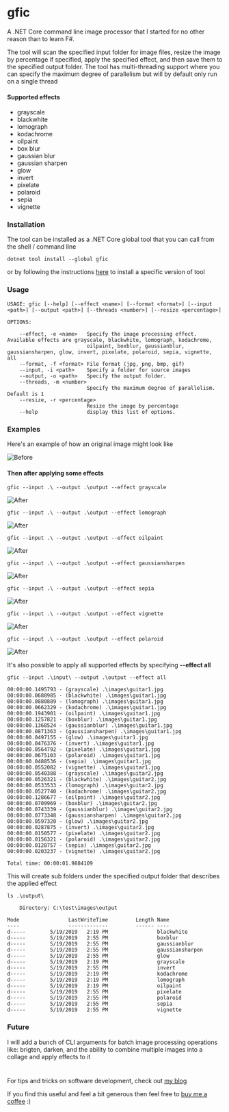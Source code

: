 # gfic
A .NET Core command line image processor that I started for no other reason than to learn F#. 

The tool will scan the specified input folder for image files, resize the image by percentage if specified, apply the specified effect, and then save them to the specified output folder. The tool has multi-threading support where you can specify the maximum degree of parallelism but will by default only run on a single thread

#### Supported effects
- grayscale
- blackwhite
- lomograph
- kodachrome
- oilpaint
- box blur 
- gaussian blur 
- gaussian sharpen 
- glow
- invert
- pixelate
- polaroid
- sepia
- vignette

### Installation
The tool can be installed as a .NET Core global tool that you can call from the shell / command line
```
dotnet tool install --global gfic
```
or by following the instructions [here](https://www.nuget.org/packages/gfic) to install a specific version of tool

### Usage
```
USAGE: gfic [--help] [--effect <name>] [--format <format>] [--input <path>] [--output <path>] [--threads <number>] [--resize <percentage>]

OPTIONS:

    --effect, -e <name>   Specify the image processing effect. Available effects are grayscale, blackwhite, lomograph, kodachrome,
                          oilpaint, boxblur, gaussianblur, gaussiansharpen, glow, invert, pixelate, polaroid, sepia, vignette, all
    --format, -f <format> File format (jpg, png, bmp, gif)
    --input, -i <path>    Specify a folder for source images
    --output, -o <path>   Specify the output folder.
    --threads, -m <number>
                          Specify the maximum degree of parallelism. Default is 1
    --resize, -r <percentage>
                          Resize the image by percentage
    --help                display this list of options.
```

### Examples
Here's an example of how an original image might look like

![Before](https://github.com/christianhelle/gfic/raw/master/images/original/guitar1.jpg)

#### Then after applying some effects

```
gfic --input .\ --output .\output --effect grayscale
```

![After](https://github.com/christianhelle/gfic/raw/master/images/grayscale/guitar1.jpg)


```
gfic --input .\ --output .\output --effect lomograph
```

![After](https://github.com/christianhelle/gfic/raw/master/images/lomograph/guitar1.jpg)


```
gfic --input .\ --output .\output --effect oilpaint
```

![After](https://github.com/christianhelle/gfic/raw/master/images/oilpaint/guitar1.jpg)


```
gfic --input .\ --output .\output --effect gaussiansharpen
```

![After](https://github.com/christianhelle/gfic/raw/master/images/gaussiansharpen/guitar1.jpg)


```
gfic --input .\ --output .\output --effect sepia
```

![After](https://github.com/christianhelle/gfic/raw/master/images/sepia/guitar1.jpg)


```
gfic --input .\ --output .\output --effect vignette
```

![After](https://github.com/christianhelle/gfic/raw/master/images/vignette/guitar1.jpg)


```
gfic --input .\ --output .\output --effect polaroid
```

![After](https://github.com/christianhelle/gfic/raw/master/images/polaroid/guitar1.jpg)


It's also possible to apply all supported effects by specifying **--effect all**

```
gfic --input .\input\ --output .\output --effect all

00:00:00.1495793 - (grayscale) .\images\guitar1.jpg
00:00:00.0688985 - (blackwhite) .\images\guitar1.jpg
00:00:00.0880889 - (lomograph) .\images\guitar1.jpg
00:00:00.0662329 - (kodachrome) .\images\guitar1.jpg
00:00:00.1943901 - (oilpaint) .\images\guitar1.jpg
00:00:00.1257821 - (boxblur) .\images\guitar1.jpg
00:00:00.1368524 - (gaussianblur) .\images\guitar1.jpg
00:00:00.0871363 - (gaussiansharpen) .\images\guitar1.jpg
00:00:00.0497155 - (glow) .\images\guitar1.jpg
00:00:00.0476376 - (invert) .\images\guitar1.jpg
00:00:00.0564792 - (pixelate) .\images\guitar1.jpg
00:00:00.0675103 - (polaroid) .\images\guitar1.jpg
00:00:00.0488536 - (sepia) .\images\guitar1.jpg
00:00:00.0552082 - (vignette) .\images\guitar1.jpg
00:00:00.0540388 - (grayscale) .\images\guitar2.jpg
00:00:00.0526321 - (blackwhite) .\images\guitar2.jpg
00:00:00.0533533 - (lomograph) .\images\guitar2.jpg
00:00:00.0527740 - (kodachrome) .\images\guitar2.jpg
00:00:00.1286677 - (oilpaint) .\images\guitar2.jpg
00:00:00.0709969 - (boxblur) .\images\guitar2.jpg
00:00:00.0743339 - (gaussianblur) .\images\guitar2.jpg
00:00:00.0773348 - (gaussiansharpen) .\images\guitar2.jpg
00:00:00.0597320 - (glow) .\images\guitar2.jpg
00:00:00.0287875 - (invert) .\images\guitar2.jpg
00:00:00.0150577 - (pixelate) .\images\guitar2.jpg
00:00:00.0156321 - (polaroid) .\images\guitar2.jpg
00:00:00.0128757 - (sepia) .\images\guitar2.jpg
00:00:00.0203237 - (vignette) .\images\guitar2.jpg

Total time: 00:00:01.9884109

```

This will create sub folders under the specified output folder that describes the applied effect

```
ls .\output\

    Directory: C:\test\images\output

Mode                LastWriteTime         Length Name
----                -------------         ------ ----
d-----        5/19/2019   2:19 PM                blackwhite
d-----        5/19/2019   2:55 PM                boxblur
d-----        5/19/2019   2:55 PM                gaussianblur
d-----        5/19/2019   2:55 PM                gaussiansharpen
d-----        5/19/2019   2:55 PM                glow
d-----        5/19/2019   2:19 PM                grayscale
d-----        5/19/2019   2:55 PM                invert
d-----        5/19/2019   2:19 PM                kodachrome
d-----        5/19/2019   2:19 PM                lomograph
d-----        5/19/2019   2:19 PM                oilpaint
d-----        5/19/2019   2:55 PM                pixelate
d-----        5/19/2019   2:55 PM                polaroid
d-----        5/19/2019   2:55 PM                sepia
d-----        5/19/2019   2:55 PM                vignette
```


### Future
I will add a bunch of CLI arguments for batch image processing operations like: brigten, darken, and the ability to combine multiple images into a collage and apply effects to it

#
For tips and tricks on software development, check out [my blog](https://christian-helle.blogspot.com)

If you find this useful and feel a bit generous then feel free to [buy me a coffee](https://www.buymeacoffee.com/christianhelle) :)
